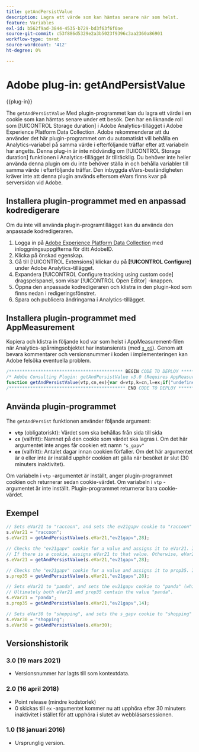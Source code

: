 ```yaml
---
title: getAndPersistValue
description: Lagra ett värde som kan hämtas senare när som helst.
feature: Variables
exl-id: b562f9ad-3844-4535-b729-bd3f63f6f0ae
source-git-commit: c53f886d5329e2a3b5023f9396c3aa2360a86901
workflow-type: tm+mt
source-wordcount: '412'
ht-degree: 0%

---
```


# Adobe plug-in: getAndPersistValue

{{plug-in}}

The `getAndPersistValue` Med plugin-programmet kan du lagra ett värde i en cookie som kan hämtas senare under ett besök. Den har en liknande roll som [!UICONTROL Storage duration] i Adobe Analytics-tillägget i Adobe Experience Platform Data Collection. Adobe rekommenderar att du använder det här plugin-programmet om du automatiskt vill behålla en Analytics-variabel på samma värde i efterföljande träffar efter att variabeln har angetts. Denna plug-in är inte nödvändig om [!UICONTROL Storage duration] funktionen i Analytics-tillägget är tillräcklig. Du behöver inte heller använda denna plugin om du inte behöver ställa in och behålla variabler till samma värde i efterföljande träffar. Den inbyggda eVars-beständigheten kräver inte att denna plugin används eftersom eVars finns kvar på serversidan vid Adobe.

<!--## Install the plug-in using the Web SDK or the Adobe Analytics extension

Adobe offers an extension that allows you to use most commonly-used plug-ins.

1. Log in to [Adobe Experience Platform Data Collection](https://experience.adobe.com/data-collection) using your AdobeID credentials.
1. Click the desired tag property.
1. Go to the [!UICONTROL Extensions] tab, then click on the [!UICONTROL Catalog] button
1. Install and publish the [!UICONTROL Common Analytics Plugins] extension
1. If you haven't already, create a rule labeled "Initialize Plug-ins" with the following configuration:
    * Condition: None
    * Event: Core – Library Loaded (Page Top)
1. Add an action to the above rule with the following configuration:
    * Extension: Common Analytics Plugins
    * Action Type: Initialize getAndPersistValue
1. Save and publish the changes to the rule.-->

## Installera plugin-programmet med en anpassad kodredigerare

Om du inte vill använda plugin-programtillägget kan du använda den anpassade kodredigeraren.

1. Logga in på [Adobe Experience Platform Data Collection](https://experience.adobe.com/data-collection) med inloggningsuppgifterna för ditt AdobeID.
1. Klicka på önskad egenskap.
1. Gå till [!UICONTROL Extensions] klickar du på **[!UICONTROL Configure]** under Adobe Analytics-tillägget.
1. Expandera [!UICONTROL Configure tracking using custom code] dragspelspanel, som visar [!UICONTROL Open Editor] -knappen.
1. Öppna den anpassade kodredigeraren och klistra in den plugin-kod som finns nedan i redigeringsfönstret.
1. Spara och publicera ändringarna i Analytics-tillägget.

## Installera plugin-programmet med AppMeasurement

Kopiera och klistra in följande kod var som helst i AppMeasurement-filen när Analytics-spårningsobjektet har instansierats (med [`s_gi`](../functions/s-gi.md)). Genom att bevara kommentarer och versionsnummer i koden i implementeringen kan Adobe felsöka eventuella problem.

```js
/******************************************* BEGIN CODE TO DEPLOY *******************************************/
/* Adobe Consulting Plugin: getAndPersistValue v3.0 (Requires AppMeasurement) */
function getAndPersistValue(vtp,cn,ex){var d=vtp,k=cn,l=ex;if("undefined"!==typeof d&&"-v"===d)return{plugin:"getAndPersistValue",version:"3.0"};var a=function(){if("undefined"!==typeof window.s_c_il)for(var c=0,b;c<window.s_c_il.length;c++)if(b=window.s_c_il[c],b._c&&"s_c"===b._c)return b}();"undefined"!==typeof a&&(a.contextData.getAndPersistValue="3.0");window.cookieWrite=window.cookieWrite||function(c,b,f){if("string"===typeof c){var h=window.location.hostname,a=window.location.hostname.split(".").length-1;if(h&&!/^[0-9.]+$/.test(h)){a=2<a?a:2;var e=h.lastIndexOf(".");if(0<=e){for(;0<=e&&1<a;)e=h.lastIndexOf(".",e-1),a--;e=0<e?h.substring(e):h}}g=e;b="undefined"!==typeof b?""+b:"";if(f||""===b)if(""===b&&(f=-60),"number"===typeof f){var d=new Date;d.setTime(d.getTime()+6E4*f)}else d=f;return c&&(document.cookie=encodeURIComponent(c)+"="+encodeURIComponent(b)+"; path=/;"+(f?" expires="+d.toUTCString()+";":"")+(g?" domain="+g+";":""),"undefined"!==typeof cookieRead)?cookieRead(c)===b:!1}};window.cookieRead=window.cookieRead||function(c){if("string"===typeof c)c=encodeURIComponent(c);else return"";var b=" "+document.cookie,a=b.indexOf(" "+c+"="),d=0>a?a:b.indexOf(";",a);return(c=0>a?"":decodeURIComponent(b.substring(a+2+c.length,0>d?b.length:d)))?c:""};a=new Date;k=k?k:"s_gapv";(l=l?l:0)?a.setTime(a.getTime()+864E5*l):a.setTime(a.getTime()+18E5);"undefined"!==typeof d&&d||(d=cookieRead(k));cookieWrite(k,d,a);return d};
/******************************************** END CODE TO DEPLOY ********************************************/
```

## Använda plugin-programmet

The `getAndPersist` funktionen använder följande argument:

* **`vtp`** (obligatoriskt): Värdet som ska behållas från sida till sida
* **`cn`** (valfritt): Namnet på den cookie som värdet ska lagras i. Om det här argumentet inte anges får cookien ett namn `"s_gapv"`
* **`ex`** (valfritt): Antalet dagar innan cookien förfaller. Om det här argumentet är `0` eller inte är inställd upphör cookien att gälla när besöket är slut (30 minuters inaktivitet).

Om variabeln i `vtp` -argumentet är inställt, anger plugin-programmet cookien och returnerar sedan cookie-värdet. Om variabeln i `vtp` -argumentet är inte inställt. Plugin-programmet returnerar bara cookie-värdet.

## Exempel

```js
// Sets eVar21 to "raccoon", and sets the ev21gapv cookie to "raccoon" (which expires in 28 days).
s.eVar21 = "raccoon";
s.eVar21 = getAndPersistValue(s.eVar21,"ev21gapv",28);

// Checks the "ev21gapv" cookie for a value and assigns it to eVar21. It does not set a cookie value or reset an existing cookie's expiration since the value is not set on the page.
// If there is a cookie, assigns eVar21 to that value. Otherwise, eVar21 is blank.
s.eVar21 = getAndPersistValue(s.eVar21,"ev21gapv",28);

// Checks the "ev21gapv" cookie for a value and assigns it to prop35. It does not set a cookie value or reset an existing cookie's expiration since eVar21 is not set on the page.
s.prop35 = getAndPersistValue(s.eVar21,"ev21gapv",28);

// Sets eVar21 to "panda", and sets the ev21gapv cookie to "panda" (which expires in 14 days). It then sets prop35 to the value contained in the ev21gapv cookie.
// Ultimately both eVar21 and prop35 contain the value "panda".
s.eVar21 = "panda";
s.prop35 = getAndPersistValue(s.eVar21,"ev21gapv",14);

// Sets eVar30 to "shopping", and sets the s_gapv cookie to "shopping" (which expires at the end of the browser session).
s.eVar30 = "shopping";
s.eVar30 = getAndPersistValue(s.eVar30);
```

## Versionshistorik

### 3.0 (19 mars 2021)

* Versionsnummer har lagts till som kontextdata.

### 2.0 (16 april 2018)

* Point release (mindre kodstorlek)
* 0 skickas till `ex` -argumentet kommer nu att upphöra efter 30 minuters inaktivitet i stället för att upphöra i slutet av webbläsarsessionen.

### 1.0 (18 januari 2016)

* Ursprunglig version.

